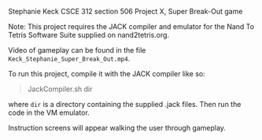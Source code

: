 Stephanie Keck
CSCE 312 section 506
Project X, Super Break-Out game

Note: This project requires the JACK compiler and emulator for the Nand To Tetris Software Suite supplied on nand2tetris.org.

Video of gameplay can be found in the file `Keck_Stephanie_Super_Break_Out.mp4`.

To run this project, compile it with the JACK compiler like so:

> JackCompiler.sh dir

where `dir` is a directory containing the supplied .jack files. Then run the code in the VM emulator.

Instruction screens will appear walking the user through gameplay.

